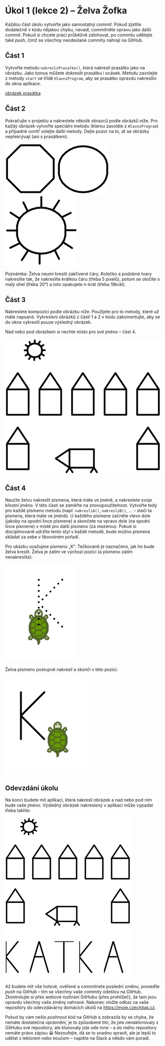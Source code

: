 # Úkol 1 (lekce 2) – Želva Žofka

Každou část úkolu vytvořte jako samostatný *commit*.
Pokud zjistíte dodatečně v kódu nějakou chybu, nevadí, commitněte opravu jako další *commit*.
Pokud si chcete práci průběžně zálohovat, po *commitu* udělejte také *push*, čímž se všechny neodeslané commity nahrají na GitHub.

## Část 1
Vytvořte metodu `nakresliPrasatko()`, která nakreslí prasátko jako na obrázku.
Jako bonus můžete dokreslit prasátku i ocásek.
Metodu zavolejte z metody `start` ve třídě `HlavniProgram`, aby se prasátko opravdu nakreslilo do okna aplikace.

[obrázek prasátka](obrazky/ukol01-prasatko.svg)

## Část 2
Pokračujte v projektu a nakreslete několik obrazců podle obrázků níže.
Pro každý obrázek vytvořte speciální metodu (kterou zavoláte z `HlavniProgram`) a případně uvnitř volejte další metody.
Dejte pozor na to, ať se obrázky nepřekrývají (ani s prasátkem).

![obrázek osmiúhelníku](obrazky/ukol01-osmiuhelnik.svg)
![obrázek kolečka](obrazky/ukol01-kolecko.svg)
![obrázek sluníčka](obrazky/ukol01-slunicko.svg)

Poznámka: Želva neumí kreslit zakřivené čáry.
Kolečko a podobné tvary nakreslíte tak, že nakreslíte krátkou čáru (třeba 5 pixelů), potom se otočíte o malý úhel (třeba 20°) a toto opakujete n-krát (třeba 18krát).

## Část 3
Nakreslete kompozici podle obrázku níže.
Použijete pro to metody, které už máte napsané.
Vykreslení obrázků z části 1 a 2 v kódu zakomentujte, aby se do okna vykreslil pouze výsledný obrázek.

Nad nebo pod obrázkem si nechte místo pro své jméno – část 4.

![obrázek vesnice](obrazky/ukol01-vesnice.svg)

## Část 4
Naučte želvu nakreslit písmena, která máte ve jméně, a nakreslete svoje křestní jméno.
V této části se zaměřte na znovupoužitelnost.
Vytvořte tedy pro každé písmeno metodu (např. `nakresliA()`, `nakresliB()`, … – stačí ta písmena, která máte ve jméně).
U každého písmene začněte vlevo dole (jakoby na spodní lince písmene) a skončete na vpravo dole (na spodní lince písmene) v místě pro další písmeno (za mezerou).
Pokud si disciplinovaně udržíte tento styl v každé metodě, bude možno písmena skládat za sebe v libovolném pořadí.

Pro ukázku uvažujme písmeno „K“.
Tečkovaně je naznačeno, jak ho bude želva kreslit.
Želva je zatím ve výchozí pozici (a písmeno zatím nenakreslila):

![postup nakreslení písmena K](obrazky/ukol01-pismeno-zacatek.svg)

Želva písmeno postupně nakreslí a skončí v této pozici:

![nakreslené písmeno K](obrazky/ukol01-pismeno-konec.svg)

## Odevzdání úkolu
Na konci budete mít aplikaci, která nakreslí obrázek a nad nebo pod ním bude vaše jméno.
Výsledný obrázek nakreslený v aplikaci může vypadat třeba takhle:

![výsledný obrázek](obrazky/ukol01-vysledek.svg)

Až budete mít vše hotové, ověřené a commitnete poslední změnu, proveďte *push* na GitHub – tím se všechny vaše commity odešlou na GitHub.
Zkontrolujte si přes webové rozhraní GitHubu (přes prohlížeč), že tam jsou opravdu všechny vaše změny nahrané.
Nakonec vložte odkaz na vaše repository do odevzdávárny domácích úkolů na https://moje.czechitas.cz.

Pokud by vám nešlo *pushnout* kód na GitHub a zobrazila by se chyba, že nemáte dostatečná oprávnění, je to způsobené tím, že jste nenaklonovaly z GitHubu své repository, ale klonovaly jste ode mne – a do mého repository nemáte právo zápisu 😀
Nezoufejte, dá se to snadno spravit, ale je lepší to udělat s lektorem nebo koučem – napište na Slack a někdo vám poradí.


